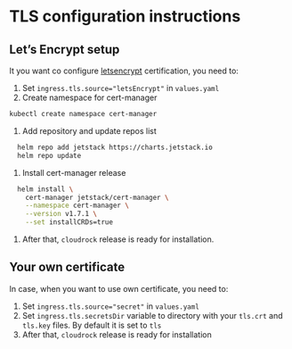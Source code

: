 # TLS configuration instructions

## Let’s Encrypt setup

It you want co configure [letsencrypt](https://letsencrypt.org/)
certification, you need to:

1. Set `ingress.tls.source="letsEncrypt"` in `values.yaml`
1. Create namespace for cert-manager

```bash
kubectl create namespace cert-manager
```

1. Add repository and update repos list

```bash
  helm repo add jetstack https://charts.jetstack.io
  helm repo update
```

1. Install cert-manager release

```bash
  helm install \
    cert-manager jetstack/cert-manager \
    --namespace cert-manager \
    --version v1.7.1 \
    --set installCRDs=true
```

1. After that, `cloudrock` release is ready for installation.

## Your own certificate

In case, when you want to use own certificate, you need to:

1. Set `ingress.tls.source="secret"` in `values.yaml`
1. Set `ingress.tls.secretsDir` variable to directory
    with your `tls.crt` and `tls.key` files. By default it is set to `tls`
1. After that, `cloudrock` release is ready for installation
